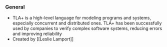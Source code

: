 ### General
 - TLA+ is a high-level language for modeling programs and systems, especially concurrent and distributed ones. TLA+ has been successfully used by companies to verify complex software systems, reducing errors and improving reliability
 - Created by [[Leslie Lamport]]